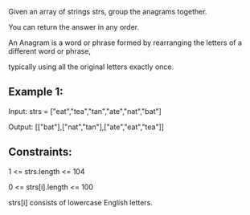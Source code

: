 Given an array of strings strs, group the anagrams together. 

You can return the answer in any order.

An Anagram is a word or phrase formed by rearranging the letters of a different word or phrase, 

typically using all the original letters exactly once.

## Example 1:

Input: strs = ["eat","tea","tan","ate","nat","bat"]

Output: [["bat"],["nat","tan"],["ate","eat","tea"]]

## Constraints:

1 <= strs.length <= 104

0 <= strs[i].length <= 100

strs[i] consists of lowercase English letters.
